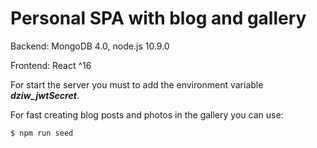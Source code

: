 # Personal SPA with blog and gallery

Backend: MongoDB 4.0, node.js 10.9.0

Frontend: React ^16

For start the server you must to add the environment variable **_dziw_jwtSecret_**.

For fast creating blog posts and photos in the gallery you can use:

```
$ npm run seed
```
